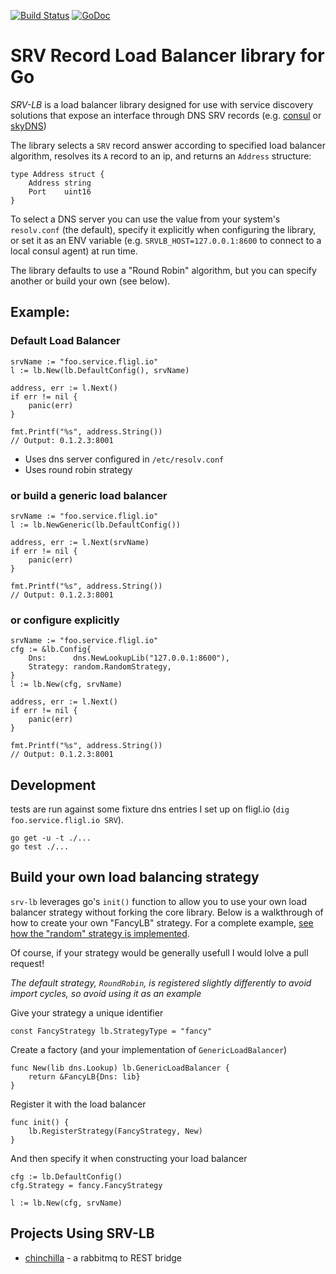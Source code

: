[![Build Status](https://travis-ci.org/benschw/srv-lb.svg?branch=master)](https://travis-ci.org/benschw/srv-lb)
[![GoDoc](http://godoc.org/github.com/benschw/srv-lb?status.png)](http://godoc.org/github.com/benschw/srv-lb/lb)


# SRV Record Load Balancer library for Go

_SRV-LB_ is a load balancer library designed for use with service discovery solutions
that expose an interface through DNS SRV records
(e.g. [consul](https://consul.io/) or [skyDNS](https://github.com/skynetservices/skydns))


The library selects a `SRV` record answer according to specified load balancer algorithm,
resolves its `A` record to an ip, and returns an `Address` structure:

	type Address struct {
		Address string
		Port    uint16
	}


To select a DNS server you can use the value from your system's `resolv.conf` (the default),
specify it explicitly when configuring the library,
or set it as an ENV variable (e.g. `SRVLB_HOST=127.0.0.1:8600` to connect to a local consul agent) at run time.


The library defaults to use a "Round Robin" algorithm, but you can specify another or build your own (see below).


## Example:
### Default Load Balancer

	srvName := "foo.service.fligl.io"
	l := lb.New(lb.DefaultConfig(), srvName)

	address, err := l.Next()
	if err != nil {
		panic(err)
	}

	fmt.Printf("%s", address.String())
	// Output: 0.1.2.3:8001

- Uses dns server configured in `/etc/resolv.conf`
- Uses round robin strategy


### or build a generic load balancer

	srvName := "foo.service.fligl.io"
	l := lb.NewGeneric(lb.DefaultConfig())

	address, err := l.Next(srvName)
	if err != nil {
		panic(err)
	}
	
	fmt.Printf("%s", address.String())
	// Output: 0.1.2.3:8001

### or configure explicitly

	srvName := "foo.service.fligl.io"
	cfg := &lb.Config{
		Dns:      dns.NewLookupLib("127.0.0.1:8600"),
		Strategy: random.RandomStrategy,
	}
	l := lb.New(cfg, srvName)

	address, err := l.Next()
	if err != nil {
		panic(err)
	}
	
	fmt.Printf("%s", address.String())
	// Output: 0.1.2.3:8001



## Development
tests are run against some fixture dns entries I set up on fligl.io (`dig foo.service.fligl.io SRV`).

	go get -u -t ./...
	go test ./...

	
## Build your own load balancing strategy

`srv-lb` leverages go's `init()` function to allow you to use your own
load balancer strategy without forking the core library. Below is a walkthrough
of how to create your own "FancyLB" strategy. For a complete example,
[see how the "random" strategy is implemented](https://github.com/benschw/srv-lb/blob/master/strategy/random/random.go).

Of course, if your strategy would be generally usefull I would lolve a pull request!

_The default strategy, `RoundRobin`, is registered slightly differently to avoid import cycles, so avoid using it as an example_


Give your strategy a unique identifier

	const FancyStrategy lb.StrategyType = "fancy"

Create a factory (and your implementation of `GenericLoadBalancer`)

	func New(lib dns.Lookup) lb.GenericLoadBalancer {
		return &FancyLB{Dns: lib}
	}

Register it with the load balancer

	func init() {
		lb.RegisterStrategy(FancyStrategy, New)
	}


And then specify it when constructing your load balancer

	cfg := lb.DefaultConfig()
	cfg.Strategy = fancy.FancyStrategy
	
	l := lb.New(cfg, srvName)


## Projects Using SRV-LB

- [chinchilla](https://github.com/benschw/chinchilla) - a rabbitmq to REST bridge
